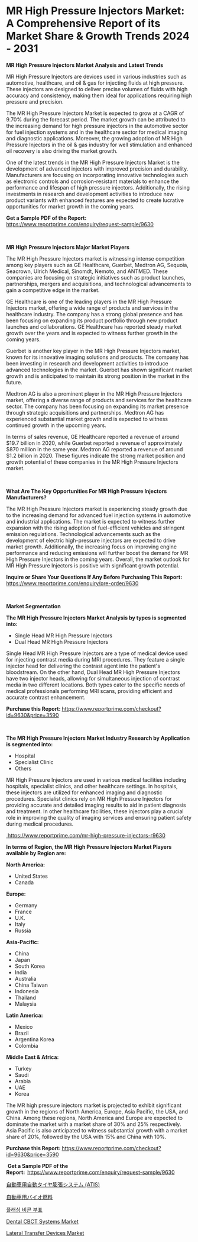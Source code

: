<p><h1>MR High Pressure Injectors Market: A Comprehensive Report of its Market Share & Growth Trends 2024 - 2031</h1></p><p><strong>MR High Pressure Injectors Market Analysis and Latest Trends</strong></p>
<p><p>MR High Pressure Injectors are devices used in various industries such as automotive, healthcare, and oil & gas for injecting fluids at high pressure. These injectors are designed to deliver precise volumes of fluids with high accuracy and consistency, making them ideal for applications requiring high pressure and precision.</p><p>The MR High Pressure Injectors Market is expected to grow at a CAGR of 9.70% during the forecast period. The market growth can be attributed to the increasing demand for high pressure injectors in the automotive sector for fuel injection systems and in the healthcare sector for medical imaging and diagnostic applications. Moreover, the growing adoption of MR High Pressure Injectors in the oil & gas industry for well stimulation and enhanced oil recovery is also driving the market growth.</p><p>One of the latest trends in the MR High Pressure Injectors Market is the development of advanced injectors with improved precision and durability. Manufacturers are focusing on incorporating innovative technologies such as electronic controls and corrosion-resistant materials to enhance the performance and lifespan of high pressure injectors. Additionally, the rising investments in research and development activities to introduce new product variants with enhanced features are expected to create lucrative opportunities for market growth in the coming years.</p></p>
<p><strong>Get a Sample PDF of the Report:&nbsp;</strong> <a href="https://www.reportprime.com/enquiry/request-sample/9630">https://www.reportprime.com/enquiry/request-sample/9630</a></p>
<p>&nbsp;</p>
<p><strong>MR High Pressure Injectors Major Market Players</strong></p>
<p><p>The MR High Pressure Injectors market is witnessing intense competition among key players such as GE Healthcare, Guerbet, Medtron AG, Sequoia, Seacrown, Ulrich Medical, Sinomdt, Nemoto, and ANTMED. These companies are focusing on strategic initiatives such as product launches, partnerships, mergers and acquisitions, and technological advancements to gain a competitive edge in the market.</p><p>GE Healthcare is one of the leading players in the MR High Pressure Injectors market, offering a wide range of products and services in the healthcare industry. The company has a strong global presence and has been focusing on expanding its product portfolio through new product launches and collaborations. GE Healthcare has reported steady market growth over the years and is expected to witness further growth in the coming years.</p><p>Guerbet is another key player in the MR High Pressure Injectors market, known for its innovative imaging solutions and products. The company has been investing in research and development activities to introduce advanced technologies in the market. Guerbet has shown significant market growth and is anticipated to maintain its strong position in the market in the future.</p><p>Medtron AG is also a prominent player in the MR High Pressure Injectors market, offering a diverse range of products and services for the healthcare sector. The company has been focusing on expanding its market presence through strategic acquisitions and partnerships. Medtron AG has experienced substantial market growth and is expected to witness continued growth in the upcoming years.</p><p>In terms of sales revenue, GE Healthcare reported a revenue of around $19.7 billion in 2020, while Guerbet reported a revenue of approximately $870 million in the same year. Medtron AG reported a revenue of around $1.2 billion in 2020. These figures indicate the strong market position and growth potential of these companies in the MR High Pressure Injectors market.</p></p>
<p>&nbsp;</p>
<p><strong>What Are The Key Opportunities For MR High Pressure Injectors Manufacturers?</strong></p>
<p><p>The MR High Pressure Injectors market is experiencing steady growth due to the increasing demand for advanced fuel injection systems in automotive and industrial applications. The market is expected to witness further expansion with the rising adoption of fuel-efficient vehicles and stringent emission regulations. Technological advancements such as the development of electric high-pressure injectors are expected to drive market growth. Additionally, the increasing focus on improving engine performance and reducing emissions will further boost the demand for MR High Pressure Injectors in the coming years. Overall, the market outlook for MR High Pressure Injectors is positive with significant growth potential.</p></p>
<p><strong>Inquire or Share Your Questions If Any Before Purchasing This Report:</strong> <a href="https://www.reportprime.com/enquiry/pre-order/9630">https://www.reportprime.com/enquiry/pre-order/9630</a></p>
<p>&nbsp;</p>
<p><strong>Market Segmentation</strong></p>
<p><strong>The MR High Pressure Injectors Market Analysis by types is segmented into:</strong></p>
<p><ul><li>Single Head MR High Pressure Injectors</li><li>Dual Head MR High Pressure Injectors</li></ul></p>
<p><p>Single Head MR High Pressure Injectors are a type of medical device used for injecting contrast media during MRI procedures. They feature a single injector head for delivering the contrast agent into the patient's bloodstream. On the other hand, Dual Head MR High Pressure Injectors have two injector heads, allowing for simultaneous injection of contrast media in two different locations. Both types cater to the specific needs of medical professionals performing MRI scans, providing efficient and accurate contrast enhancement.</p></p>
<p><strong>Purchase this Report:&nbsp;</strong><a href="https://www.reportprime.com/checkout?id=9630&price=3590">https://www.reportprime.com/checkout?id=9630&price=3590</a></p>
<p>&nbsp;</p>
<p><strong>The MR High Pressure Injectors Market Industry Research by Application is segmented into:</strong></p>
<p><ul><li>Hospital</li><li>Specialist Clinic</li><li>Others</li></ul></p>
<p><p>MR High Pressure Injectors are used in various medical facilities including hospitals, specialist clinics, and other healthcare settings. In hospitals, these injectors are utilized for enhanced imaging and diagnostic procedures. Specialist clinics rely on MR High Pressure Injectors for providing accurate and detailed imaging results to aid in patient diagnosis and treatment. In other healthcare facilities, these injectors play a crucial role in improving the quality of imaging services and ensuring patient safety during medical procedures.</p></p>
<p><a href="https://www.reportprime.com/mr-high-pressure-injectors-r9630">&nbsp;https://www.reportprime.com/mr-high-pressure-injectors-r9630</a></p>
<p><strong>In terms of Region, the MR High Pressure Injectors Market Players available by Region are:</strong></p>
<p>
    <p> <strong> North America: </strong>
        <ul>
            <li>United States</li>
            <li>Canada</li>
        </ul>
        </p> 
    <p> <strong> Europe: </strong>
        <ul>
            <li>Germany</li>
            <li>France</li>
            <li>U.K.</li>
            <li>Italy</li>
            <li>Russia</li>
        </ul>
        </p> 
    <p> <strong> Asia-Pacific: </strong>
        <ul>
            <li>China</li>
            <li>Japan</li>
            <li>South Korea</li>
            <li>India</li>
            <li>Australia</li>
            <li>China Taiwan</li>
            <li>Indonesia</li>
            <li>Thailand</li>
            <li>Malaysia</li>
        </ul>
        </p> 
    <p> <strong> Latin America: </strong>
        <ul>
            <li>Mexico</li>
            <li>Brazil</li>
            <li>Argentina Korea</li>
            <li>Colombia</li>
        </ul>
        </p> 
    <p> <strong> Middle East & Africa: </strong>
        <ul>
            <li>Turkey</li>
            <li>Saudi</li>
            <li>Arabia</li>
            <li>UAE</li>
            <li>Korea</li>
        </ul>
    </p>
    </p>
<p><p>The MR high pressure injectors market is projected to exhibit significant growth in the regions of North America, Europe, Asia Pacific, the USA, and China. Among these regions, North America and Europe are expected to dominate the market with a market share of 30% and 25% respectively. Asia Pacific is also anticipated to witness substantial growth with a market share of 20%, followed by the USA with 15% and China with 10%.</p></p>
<p><strong>Purchase this Report: </strong><a href="https://www.reportprime.com/checkout?id=9630&price=3590">https://www.reportprime.com/checkout?id=9630&price=3590</a></p>
<p>&nbsp;<strong>Get a Sample PDF of the Report:&nbsp;&nbsp;</strong><a href="https://www.reportprime.com/enquiry/request-sample/9630">https://www.reportprime.com/enquiry/request-sample/9630</a></p>
<p><strong></strong></p>
<p><p><a href="https://github.com/Alenaieme/Market-Research-Report-List-3/blob/main/939395785555.md">自動車用自動タイヤ膨張システム (ATIS)</a></p><p><a href="https://github.com/AhmadMann1950/Market-Research-Report-List-2/blob/main/272768085556.md">自動車用バイオ燃料</a></p><p><a href="https://github.com/tasfiyaj85/Market-Research-Report-List-2/blob/main/3436653106274.md">플래싱 비콘 부표</a></p><p><a href="https://github.com/AlysaLedner2023/Market-Research-Report-List-2/blob/main/dental-cbct-systems-market.md">Dental CBCT Systems Market</a></p><p><a href="https://github.com/JermaineCrona2023/Market-Research-Report-List-2/blob/main/lateral-transfer-devices-market.md">Lateral Transfer Devices Market</a></p></p>